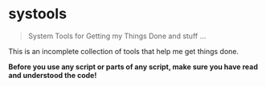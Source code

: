 # systools

> System Tools for Getting my Things Done and stuff …

This is an incomplete collection of tools that help me get things done.

**Before you use any script or parts of any script, make sure you have read and understood the code!**
